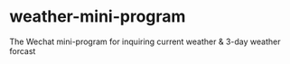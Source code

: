 # weather-mini-program
The Wechat mini-program for inquiring current weather &amp; 3-day weather forcast

